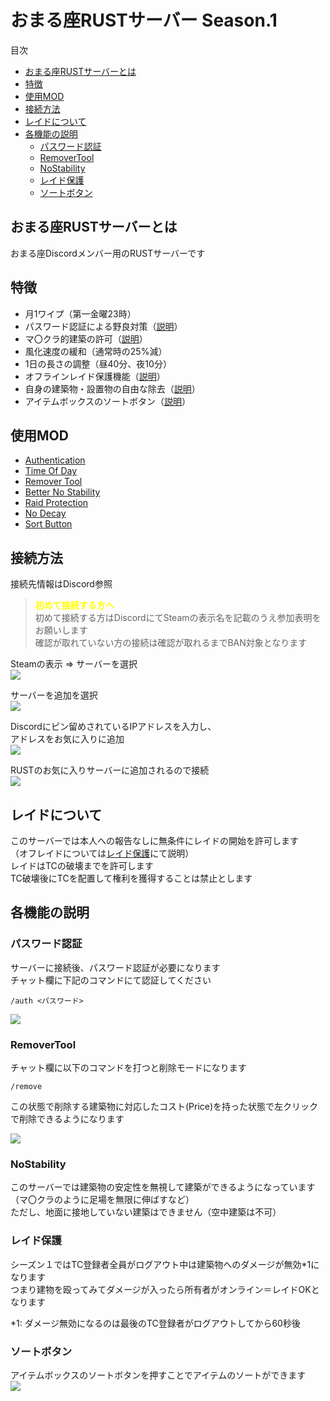 # おまる座RUSTサーバー Season.1

目次
<!-- TOC depthFrom:2 -->

- [おまる座RUSTサーバーとは](#おまる座rustサーバーとは)
- [特徴](#特徴)
- [使用MOD](#使用mod)
- [接続方法](#接続方法)
- [レイドについて](#レイドについて)
- [各機能の説明](#各機能の説明)
    - [パスワード認証](#パスワード認証)
    - [RemoverTool](#removertool)
    - [NoStability](#nostability)
    - [レイド保護](#レイド保護)
    - [ソートボタン](#ソートボタン)

<!-- /TOC -->

## おまる座RUSTサーバーとは
おまる座Discordメンバー用のRUSTサーバーです  

## 特徴
* 月1ワイプ（第一金曜23時）  
* パスワード認証による野良対策（[説明](#パスワード認証)）  
* マ〇クラ的建築の許可（[説明](#nostability)）
* 風化速度の緩和（通常時の25%減）
* 1日の長さの調整（昼40分、夜10分）  
* オフラインレイド保護機能（[説明](#レイド保護)）  
* 自身の建築物・設置物の自由な除去（[説明](#removertool)）  
* アイテムボックスのソートボタン（[説明](#ソートボタン)）  

## 使用MOD
* [Authentication](https://umod.org/plugins/authentication)
* [Time Of Day](https://umod.org/plugins/time-of-day)
* [Remover Tool](https://umod.org/plugins/remover-tool)
* [Better No Stability](https://umod.org/plugins/better-no-stability)
* [Raid Protection](https://umod.org/plugins/raid-protection)
* [No Decay](https://umod.org/plugins/no-decay)
* [Sort Button](https://umod.org/plugins/sort-button)

## 接続方法
接続先情報はDiscord参照  

> <span style="color:yellow">**初めて接続する方へ**</span>  
> 初めて接続する方はDiscordにてSteamの表示名を記載のうえ参加表明をお願いします  
> 確認が取れていない方の接続は確認が取れるまでBAN対象となります  

Steamの表示 ⇒ サーバーを選択  
![](./img/join/steam1.png)  

サーバーを追加を選択  
![](./img/join/steam2.png)

Discordにピン留めされているIPアドレスを入力し、  
アドレスをお気に入りに追加  
![](./img/join/steam3.png)

RUSTのお気に入りサーバーに追加されるので接続  
![](./img/join/main_menu.jpg)

## レイドについて
このサーバーでは本人への報告なしに無条件にレイドの開始を許可します  
（オフレイドについては[レイド保護](#レイド保護)にて説明）  
レイドはTCの破壊までを許可します  
TC破壊後にTCを配置して権利を獲得することは禁止とします  

## 各機能の説明

### パスワード認証
サーバーに接続後、パスワード認証が必要になります  
チャット欄に下記のコマンドにて認証してください  
```
/auth <パスワード>
```
![](./img/auth/auth.jpg)

### RemoverTool
チャット欄に以下のコマンドを打つと削除モードになります  
```
/remove
```
この状態で削除する建築物に対応したコスト(Price)を持った状態で左クリックで削除できるようになります  

![](./img/removertool/remover.jpg)

### NoStability
このサーバーでは建築物の安定性を無視して建築ができるようになっています  
（マ〇クラのように足場を無限に伸ばすなど）  
ただし、地面に接地していない建築はできません（空中建築は不可）  

### レイド保護
シーズン１ではTC登録者全員がログアウト中は建築物へのダメージが無効*1になります  
つまり建物を殴ってみてダメージが入ったら所有者がオンライン＝レイドOKとなります  

*1: ダメージ無効になるのは最後のTC登録者がログアウトしてから60秒後

### ソートボタン
アイテムボックスのソートボタンを押すことでアイテムのソートができます  
![](./img/sortbutton/srot_button.png)